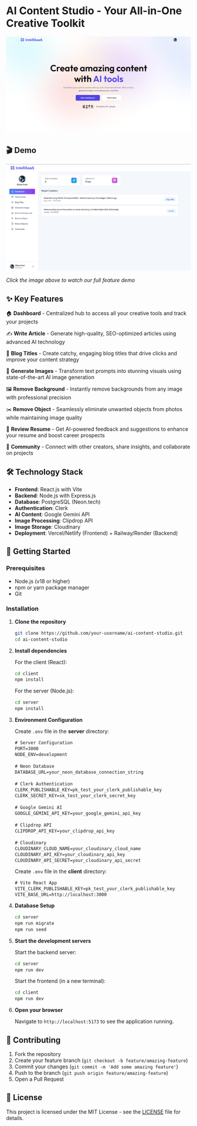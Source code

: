 # AI Content Studio - Your All-in-One Creative Toolkit

![AI Content Studio](./client/public/img1.png)

## 🎬 Demo

[![Watch Demo](./client/public/img2.png)](https://www.youtube.com/watch?v=your-demo-video-id)

*Click the image above to watch our full feature demo*

## ✨ Key Features

🏠 **Dashboard** - Centralized hub to access all your creative tools and track your projects

✍️ **Write Article** - Generate high-quality, SEO-optimized articles using advanced AI technology

📝 **Blog Titles** - Create catchy, engaging blog titles that drive clicks and improve your content strategy

🎨 **Generate Images** - Transform text prompts into stunning visuals using state-of-the-art AI image generation

🖼️ **Remove Background** - Instantly remove backgrounds from any image with professional precision

✂️ **Remove Object** - Seamlessly eliminate unwanted objects from photos while maintaining image quality

📄 **Review Resume** - Get AI-powered feedback and suggestions to enhance your resume and boost career prospects

👥 **Community** - Connect with other creators, share insights, and collaborate on projects

## 🛠️ Technology Stack

- **Frontend**: React.js with Vite
- **Backend**: Node.js with Express.js
- **Database**: PostgreSQL (Neon.tech)
- **Authentication**: Clerk
- **AI Content**: Google Gemini API
- **Image Processing**: Clipdrop API
- **Image Storage**: Cloudinary
- **Deployment**: Vercel/Netlify (Frontend) + Railway/Render (Backend)

## 🚀 Getting Started

### Prerequisites

- Node.js (v18 or higher)
- npm or yarn package manager
- Git

### Installation

1. **Clone the repository**
   ```bash
   git clone https://github.com/your-username/ai-content-studio.git
   cd ai-content-studio
   ```

2. **Install dependencies**

   For the client (React):
   ```bash
   cd client
   npm install
   ```

   For the server (Node.js):
   ```bash
   cd server
   npm install
   ```

3. **Environment Configuration**

   Create `.env` file in the **server** directory:
   ```env
   # Server Configuration
   PORT=3000
   NODE_ENV=development
   
   # Neon Database
   DATABASE_URL=your_neon_database_connection_string
   
   # Clerk Authentication
   CLERK_PUBLISHABLE_KEY=pk_test_your_clerk_publishable_key
   CLERK_SECRET_KEY=sk_test_your_clerk_secret_key
   
   # Google Gemini AI
   GOOGLE_GEMINI_API_KEY=your_google_gemini_api_key
   
   # Clipdrop API
   CLIPDROP_API_KEY=your_clipdrop_api_key
   
   # Cloudinary
   CLOUDINARY_CLOUD_NAME=your_cloudinary_cloud_name
   CLOUDINARY_API_KEY=your_cloudinary_api_key
   CLOUDINARY_API_SECRET=your_cloudinary_api_secret
   ```

   Create `.env` file in the **client** directory:
   ```env
   # Vite React App
   VITE_CLERK_PUBLISHABLE_KEY=pk_test_your_clerk_publishable_key
   VITE_BASE_URL=http://localhost:3000
   ```

4. **Database Setup**
   ```bash
   cd server
   npm run migrate
   npm run seed
   ```

5. **Start the development servers**

   Start the backend server:
   ```bash
   cd server
   npm run dev
   ```

   Start the frontend (in a new terminal):
   ```bash
   cd client
   npm run dev
   ```

6. **Open your browser**
   
   Navigate to `http://localhost:5173` to see the application running.



## 🤝 Contributing

1. Fork the repository
2. Create your feature branch (`git checkout -b feature/amazing-feature`)
3. Commit your changes (`git commit -m 'Add some amazing feature'`)
4. Push to the branch (`git push origin feature/amazing-feature`)
5. Open a Pull Request

## 📄 License

This project is licensed under the MIT License - see the [LICENSE](LICENSE) file for details.
